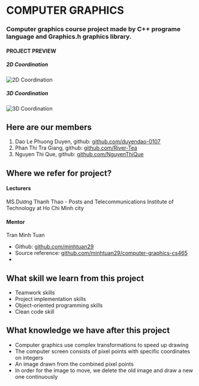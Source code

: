 # COMPUTER GRAPHICS
### Computer graphics course project made by C++ programe language and Graphics.h graphics library.

#### PROJECT PREVIEW
##### 2D Coordination
![2D Coordination](https://user-images.githubusercontent.com/85621338/174222078-8ccd2d0d-8c1c-43d5-8cd1-743ba5196f77.png)
##### 3D Coordination
![3D Coordination](https://user-images.githubusercontent.com/85621338/174222776-62c471ef-6131-4988-8f4b-8d6d79257af8.png)

## Here are our members
1. Dao Le Phuong Duyen, github: [github.com/duyendao-0107](https://github.com/duyendao-0107)
2. Phan Thi Tra Giang, github: [github.com/River-Tea](https://github.com/River-Tea)
3. Nguyen Thi Que, github: [github.com/NguyenThiQue](https://github.com/NguyenThiQue)

## Where we refer for project?
#### Lecturers
MS.Dương Thanh Thao - Posts and Telecommunications Institute of Technology at Ho Chi Minh city
#### Mentor
Tran Minh Tuan 
- Github: [github.com/minhtuan29](https://github.com/minhtuan29)
- Source reference: [github.com/minhtuan29/computer-graphics-cs465](https://github.com/minhtuan29/computer-graphics-cs465)
- 
## What skill we learn from this project
- Teamwork skills
- Project implementation skills
- Object-oriented programming skills
- Clean code skill

## What knowledge we have after this project
- Computer graphics use complex transformations to speed up drawing
- The computer screen consists of pixel points with specific coordinates on integers
- An image drawn from the combined pixel points
- In order for the image to move, we delete the old image and draw a new one continuously
